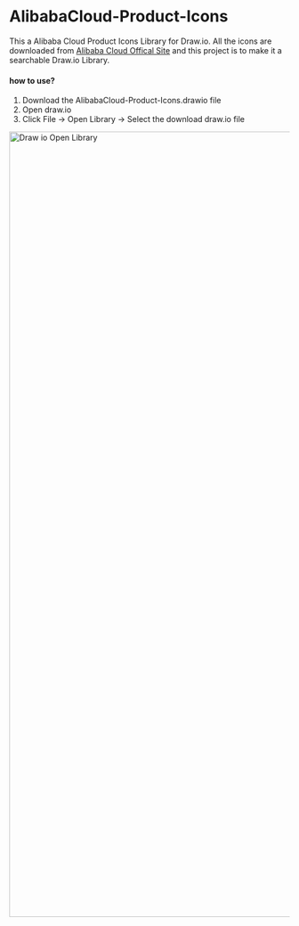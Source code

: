 # AlibabaCloud-Product-Icons
This a Alibaba Cloud Product Icons Library for Draw.io. All the icons are downloaded from [Alibaba Cloud Offical Site](https://help.aliyun.com/knowledge_detail/67830.html) and this project is to make it a searchable Draw.io Library.

#### how to use?
1) Download the AlibabaCloud-Product-Icons.drawio file
2) Open draw.io
3) Click File -> Open Library -> Select the download draw.io file

<img width="1410" alt="Draw io Open Library" src="https://user-images.githubusercontent.com/11677761/99338179-a6aa2d80-28be-11eb-937b-0ec2f919d2e8.png">
